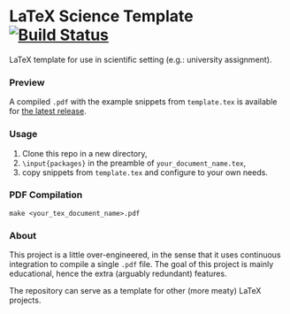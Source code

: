 # LaTeX Science Template [![Build Status](https://travis-ci.org/jppgks/latex-science-template.svg?branch=master)](https://travis-ci.org/jppgks/latex-science-template)
LaTeX template for use in scientific setting (e.g.: university assignment).

### Preview
A compiled `.pdf` with the example snippets from `template.tex` is available for [the latest release](https://github.com/jppgks/latex-science-template/releases/latest).

### Usage
1. Clone this repo in a new directory,
2. `\input{packages}` in the preamble of `your_document_name.tex`, 
3. copy snippets from `template.tex` and configure to your own needs.

### PDF Compilation
`make <your_tex_document_name>.pdf`

### About
This project is a little over-engineered, in the sense that it uses continuous integration to compile a single `.pdf` file.
The goal of this project is mainly educational, hence the extra (arguably redundant) features.

The repository can serve as a template for other (more meaty) LaTeX projects.
